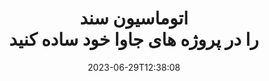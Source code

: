 ---
############################# Static ##########################
layout: "landing"
date: 2023-06-29T12:38:08
draft: false

lang: fa
product: "Total"
product_tag: "total"
platform: "Java"
platform_tag: "java"

############################# Drop-down ############################
supported_platforms:
  items:
    # supported_platforms loop
    - title: ".NET"
      tag: "net"
    # supported_platforms loop
    - title: "Java"
      tag: "java"
      
############################# Head ############################
head_title: "مجموعه اتوماسیون اسناد یکپارچه برای برنامه های جاوا"
head_description: "GroupDocs.Total برای جاوا یک کتابخانه اتوماسیون اسناد جامع است که برای توسعه دهندگان جاوا طراحی شده است و طیف گسترده ای از عملکردها را برای مدیریت فرمت های اسناد مختلف مانند PDF، Word، Excel، Image، HTML، Diagram و غیره ارائه می دهد."

############################# Header ############################
title: "اتوماسیون سند<br> را در پروژه های جاوا خود ساده کنید"
description: "قابلیت‌های اتوماسیون اسناد را افزایش دهید: بیش از 200 فرمت فایل را بدون زحمت تبدیل، مشاهده، مقایسه، ویرایش و امضا کنید."
words:
  for: "for"

actions:
  main: "دانلود رایگان Maven"
  main_link: "https://releases.groupdocs.com/java/repo/com/groupdocs/groupdocs-total/"
  alt: "صدور مجوز"
  alt_link: "https://purchase.groupdocs.com/pricing/total/java"
  title: "برای شروع آماده اید؟"
  description: "ویژگی های GroupDocs.Total را به صورت رایگان امتحان کنید یا درخواست مجوز کنید"

release:
  title: "نسخه {0} منتشر شد"
  notes: "ببینید چه چیز جدیدی است"
  downloads: "دانلودها"
  link: "https://releases.groupdocs.com/total/java/release-notes/latest/"

code:
  title: "ادغام و مشاهده فایل های Word در جاوا"
  more: "نمونه های بیشتر"
  more_link: "https://github.com/groupdocs-total/GroupDocs.Total-for-Java"
  install: |
    <dependencies>
      <dependency>
        <groupId>com.groupdocs</groupId>
        <artifactId>groupdocs-total</artifactId>
        <version>{0}</version>
      </dependency>
    </dependencies>

    <repositories>
      <repository>
        <id>repository.groupdocs.com</id>
        <name>GroupDocs Repository</name>
        <url>https://repository.groupdocs.com/repo/</url>
      </repository>
    </repositories>
  content: |
    ```java {style=abap}
    // فایل منبع DOCX را بارگیری کنید 
    Merger merger = new Merger("sample1.docx");
    
    // یک فایل DOCX دیگر برای ادغام اضافه کنید
    merger.join("sample2.docx");

    // فایل های DOCX را ادغام کنید و نتیجه را ذخیره کنید
    merger.save("merged.docx");
    
    // فایل DOCX ادغام شده را در بیننده بارگیری کنید
    try (Viewer viewer = new Viewer("merged.docx"))
    {
      // گزینه های خروجی HTML را تنظیم کنید، یک فایل در هر صفحه
      HtmlViewOptions viewOptions =   
      HtmlViewOptions.forEmbeddedResources("page{0}.html");
          
      // DOCX را با منابع جاسازی شده به HTML ارائه دهید        
      viewer.view(viewOptions);
    }
    ```

############################# Overview ############################
overview:
  enable: true
  title: "GroupDocs.Total در یک نگاه"
  description: "مشاهده فایل ها، تبدیل، ویرایش، مقایسه، جستجو، واترمارک و سایر گردش های کاری در برنامه های جاوا را به صورت خودکار انجام دهید"
  features:
    # feature loop
    - title: "قدرت چندین محصول GroupDocs را در یک راه حل واحد و جامع ترکیب کنید"
      content: | 
        می توانید از ویژگی های محصولات مختلف GroupDocs برای ایجاد یک رویکرد سفارشی که نیازهای خاص شما را برآورده می کند استفاده کنید.
        <br><br>
        به عنوان مثال، می توانید یک فایل Word را به PDF تبدیل کنید و سپس یک امضای دیجیتال اضافه کنید. یا داده های الگوی سند را از یک پایگاه داده پر کنید، یا متنی را از یک تصویر استخراج کنید و سپس آن را به زبان دیگری ترجمه کنید.
        <br><br>
        امکانات بی پایان هستند!
          
    # feature loop
    - title: "تسلط بر تنوع فرمت های فایل"
      content: "GroupDocs.Total برای جاوا سازگاری با بیش از 200 فرمت فایل را باز می کند و به شما امکان می دهد اسناد از همه نوع محبوب را پردازش کنید. از فرمت‌های آفیس مانند Word و Excel گرفته تا تصاویر، کدها و فایل‌های رمزگذاری‌شده، ما شما را تحت پوشش قرار داده‌ایم."

    # feature loop
    - title: "پشتیبانی از پلتفرم های مختلف"
      content: "خود را از محدودیت های پلت فرم رها کنید. GroupDocs.Total سازگاری بین پلتفرم ها را فراهم می کند و به شما این امکان را می دهد که عملکرد بهینه و در دسترس بودن راه حل را برای کاربران در هر سیستمی که جاوا قابل نصب است ارائه دهید."

############################# Platforms ############################
platforms:
  enable: true
  title: "استقلال سکو"
  description: "GroupDocs.Total برای جاوا از سیستم عامل ها، چارچوب ها و مدیران بسته های زیر پشتیبانی می کند"
  items:
    # platform loop
    - title: "Amazon"
      image: "amazon"
    # platform loop
    - title: "Docker"
      image: "docker"
    # platform loop
    - title: "Azure"
      image: "azure"
    # platform loop
    - title: "Eclipse"
      image: "eclipse"
    # platform loop
    - title: "IntelliJ"
      image: "intellij"
    # platform loop
    - title: "Windows"
      image: "windows"
    # platform loop
    - title: "Linux"
      image: "linux"
    # platform loop
    - title: "Maven"
      image: "maven"


############################# File formats ############################
formats:
  enable: true
  title: "فرمت های فایل پشتیبانی شده"
  description: |
    GroupDocs.Total برای جاوا از عملیات با قالب‌های فایل زیر پشتیبانی می‌کند [formats](https://docs.groupdocs.com/total/java/supported-document-formats/).
  groups:
    # group loop
    - color: "green"
      content: |
        ### مایکروسافت آفیس، OpenDocument و فرمت های متنی
        * **Word:** DOC, DOCX, DOCM, DOT, DOTX, DOTM, RTF, TXT
        * **Excel:** XLS, XLSX, XLSM, XLSB, XLTM, XLT, XLTM, XLTX
        * **PowerPoint:** PPT, PPTX, PPS, PPSX, PPSM, POT, POTM, POTX, PPTM        
        * **Project:** MPP, MPT, MPX
        * **Outlook:** MSG, EML, EMLX, PST, OST
        * **OneNote:** ONE
        * **OpenDocument:** ODT, OTT, ODS, ODP, OTP, OTS, ODG
        * **Fixed Page Layout:** PDF, TEX, XPS, OXPS
        * **e-Books:** EPUB, MOBI, DjVu
        * **Delimiter-Separated Values:** CSV, TSV
    # group loop
    - color: "blue"
      content: |
        ### تصاویر، گرافیک و نمودارها
        * **تصاویر شطرنجی:** BMP, GIF, JPG, PNG, TIFF, WebP, DNG, DIB, Jpeg2000 family
        * **Windows Icon:** ICO
        * **Scalable Vector Graphics:** SVG, CDR, CMX, IGS, SVGZ        
        * **Adobe Photoshop:** PSD, PSB        
        * **Stereo Lithography (3D Printing):** STL        
        * **Medical Imaging:** DICOM
        * **Plotter Documents:** PLT, HPG
        * **Autodesk Design Web Formats:** DWF, DWG
        * **AutoCAD Drawing:** DWT, IFC, STL, CF2        
      # group loop
    - color: "red"
      content: |
        ### دیگر        
        * **وب:** HTML, MHT, MHTML, XML
        * **Metafile:** WMF, EMF, CGM, EMZ, WMZ
        * **Visio:** VSD, VDX, VSS, VSSX, VSX, VST, VSTX, VTX, VSDX, VDW, VSTM, VSSM, VSDM
        * **Project:** MPP, MPT, MPX
        * **PostScript:** PS, EPS
        * **آرشیوها:** ZIP, TAR, BZ2, GZ, RAR, RAR5
        * **دیگر:** VCF, VCARD, NUMBERS, NSF, OBJ
        * **C/C++/C# Files:** C, CC, C# , CPP, CXX, CS, H, HH, M, MM
        * **Java/JavaScript Files:** JAVA, JS, JSON, PROPERTIES

############################# Features ############################
features:
  enable: true
  title: "ویژگی های GroupDocs.Total"
  description: "PDF و اسناد آفیس را به طور جامع مدیریت، رندر و تبدیل کنید"

  items:
    # feature loop
    - icon: "viewer"
      title: "مشاهده گسترده فایل"
      content: "مشاهده اسناد جامع برای بیش از 180 فرمت، از جمله HTML، تصاویر و PDF."

    # feature loop
    - icon: "conversion"
      title: "تبدیل فرمت"
      content: "تبدیل یکپارچه بین فرمت های اسناد مختلف بدون ابزار خارجی."

    # feature loop
    - icon: "annotation"
      title: "حاشیه نویسی تعاملی"
      content: "قابلیت های حاشیه نویسی پیشرفته برای عناصر متن و تصویر در اسناد."

    # feature loop
    - icon: "comparison"
      title: "مقایسه محتوا"
      content: "مقایسه اسناد دقیق، برجسته کردن تفاوت ها در محتوا و سبک."

    # feature loop
    - icon: "signature"
      title: "انعطاف پذیری امضا"
      content: "گزینه های همه کاره امضا، از جمله متن، تصویر، و امضای دیجیتال."

    # feature loop
    - icon: "assembly"
      title: "ایجاد سند مبتنی بر الگو"
      content: "تولید خودکار اسناد از الگوها و منابع داده خارجی."

    # feature loop
    - icon: "metadata"
      title: "مدیریت فراداده"
      content: "دسترسی قوی به ابرداده و دستکاری برای کنترل پیشرفته سند."

    # feature loop
    - icon: "search"
      title: "جستجوی پیشرفته"
      content: "قابلیت جستجوی قدرتمند با پشتیبانی از الگوریتم های فازی و مترادف."

    # feature loop
    - icon: "watermark"
      title: "کنترل واترمارک"
      content: "مدیریت بدون زحمت واترمارک سند، ارائه ویژگی های سفارشی سازی و استخراج."

############################# Code samples ############################
code_samples:
  enable: true
  title: "نمونه کد"
  description: "برخی از سناریوهای دنیای واقعی GroupDocs.Total برای استفاده از جاوا"
  items:
    # code sample loop
    - title: "ایمن و سازماندهی قراردادها: اعمال واترمارک و مدیریت متادیتا در فایل DOCX"
      content: |
        با این مثال کد جامع، اسناد Word خود را به طور موثر محافظت و سازماندهی کنید. نمونه زیر به شما این امکان را می دهد که برای افزایش امنیت و مدیریت اطلاعات، مدیریت واترمارک و ابرداده قوی را در جریان کاری قرارداد خود پیاده سازی کنید. این نشان می دهد که چگونه: <br><br>
        <b>یک واترمارک سفارشی اعمال کنید:</b> رای وضوح بصری و محافظت، یک علامت برجسته پیش نویس قرارداد به سند اضافه کنید. سفارشی کردن واترمارک[watermark](https://docs.groupdocs.com/watermark/java/adding-text-watermarks/) با گزینه‌های فونت، رنگ، کدورت و تراز. <br><br>
        <b>افزایش متادیتا:</b> [metadata](https://docs.groupdocs.com/metadata/java/working-with-metadata-in-word-processing-documents/) تا شامل جزئیات ضروری مانند نویسنده، زمان ایجاد، شرکت، دسته، و کلمات کلیدی برای بهبود سازماندهی و قابلیت جستجو.
       
        {{< landing/code title="Java">}}
        ```java {style=abap}  
        import com.groupdocs.metadata.Metadata;
        import com.groupdocs.watermark.Watermark;
        import com.groupdocs.watermark.Watermark.Common;
        import com.groupdocs.watermark.Options.HtmlViewOptions;
        
        // سند خود را در واترمارکر بارگذاری کنید
        Watermarker watermarker = new Watermarker("contract.docx");
        
        // متن و فونت مورد نظر را برای واترمارک تنظیم کنید
        TextWatermark watermark = new TextWatermark("Contract Draft", new Font("Arial", 36));
          
        // رنگ فونت و کدورت متن، چرخش و ترازها را انتخاب کنید
        watermark.setForegroundColor(Color.getRed());                                                            
        watermark.setHorizontalAlignment(HorizontalAlignment.Center);                                            
        watermark.setVerticalAlignment(VerticalAlignment.Center);                               

        // واترمارک را اعمال کنید
        watermarker.add(watermark);
        
        // سند حاصل را ذخیره کنید
        watermarker.save("watermarked-contract.docx");
        
        Metadata metadata = new Metadata("watermarked-contract.docx");        
        WordProcessingRootPackage root = metadata.getRootPackageGeneric();

        // ویژگی های ابرداده سند را به روز کنید
        root.getDocumentProperties().setAuthor("Name Surname");
        root.getDocumentProperties().setCreatedTime(new Date());
        root.getDocumentProperties().setCompany("Company Name");
        root.getDocumentProperties().setCategory("Work materials");
        root.getDocumentProperties().setKeywords("contract, watermarked");

        // سند را با ابرداده به روز ذخیره کنید
        metadata.save("contract-final.docx");                
        ```
        {{< /landing/code >}}

    # code sample loop
    - title: "ویرایش ساده سند"
      content: |
        <b>سناریو:</b> یک شرکت حقوقی بزرگ اغلب اسناد مختلفی را پردازش می کند که حاوی اطلاعات محرمانه مشتری است که باید قبل از به اشتراک گذاشتن با اشخاص ثالث یا برای افشای عمومی ویرایش شوند. ویرایش دستی این اطلاعات حساس می تواند خسته کننده، زمان بر و مستعد خطای انسانی باشد. برای اطمینان از کارایی، دقت و انطباق با مقررات حفاظت از داده ها، شرکت حقوقی به دنبال راه حلی خودکار برای ساده کردن فرآیند ویرایش اسناد است. 
        
        <br>

        <b>راه حل:</b>
        GroupDocs.Total فرآیند را خودکار می کند و پس از دریافت سند، ویرایش را آغاز می کند. علاوه بر این، گزینه‌های انعطاف‌پذیر [redaction](https://docs.groupdocs.com/redaction/java/text-redactions/)  [pdf](https://docs.groupdocs.com/viewer/java/rendering-to-pdf/) اسناد ویرایش شده را در قالب PDF برای اشتراک‌گذاری و بررسی آسان تولید می‌کند، در حالی که امنیت و قابلیت ممیزی بهبودیافته تضمین کننده کل است. فرآیند برای انطباق و پاسخگویی مستند شده است. 
        <br><br>
        این راه حل جامع به متخصصان حقوقی و سایر سازمان ها قدرت می دهد تا زمان و هزینه های ویرایش را به میزان قابل توجهی کاهش دهند، خطای انسانی را به حداقل برسانند و به طور مداوم اطلاعات حساس را با اطمینان مدیریت کنند.        
              
        {{< landing/code title="Java">}}
        ```java {style=abap}   
        import com.groupdocs.redaction.Redaction;
        import com.groupdocs.viewer.Viewer;
        import com.groupdocs.viewer.options.HtmlViewOptions;

        // سند را با داده های خصوصی در ویرایشگر بارگیری کنید 
        Redactor redactor = new Redactor("customer-info.docx");
        
        // راه اندازی و سفارشی کردن گزینه های ویرایش 
        redactor.apply(new ExactPhraseRedaction("John Smith", new ReplacementOptions("[personal]")));
        
        // ویرایش ها را اعمال کنید و نتیجه را ذخیره کنید 
        redactor.save();

        // فایل ویرایش شده را برای بررسی بارگیری کنید 
        Viewer viewer = new Viewer("customer-info.docx");
        
        // PDF را با فرمت مشاهده دلخواه تنظیم کنید       
        PdfViewOptions viewOptions = new PdfViewOptions("redacted-info.pdf");

        // سند را در PDF ذخیره کنید      
        viewer.view(viewOptions);        
        ```
        {{< /landing/code >}}
############################# Reviews ############################
# reviews:
# enable: true
# title: "بررسی محصولات GroupDocs"
# description: "فقط حرف ما را قبول نکنید. ببینید سایر توسعه دهندگان در مورد API های ما چه می گویند"

# items:
#   # review loop
#   - title: "GroupDocs.Total"
#     content: "خدمات عالی و محصولات عالی. آنها در طول فرآیند اجرای GroupDocs.Viewer برای دات نت بسیار مفید و پاسخگو بودند، نمی توان آنها را به اندازه کافی توصیه کرد."
#     author: "Martin Lasarga"
#     company: "Product Manager at Axentria ECM by G.S.I."

#   # review loop
#   - title: "GroupDocs.Total"
#     content: "پس از پیاده سازی و استفاده از GroupDocs.Viewer برای جاوا در پروژه، به نظر می رسد که بسیار خوب کار می کند. من با مدارک زیادی تست کردم و تا الان خیلی خوبه. هر چیزی که به آن پرتاب کرده‌ام به خوبی رندر می‌شود و به همان خوبی در یک نمایشگر PDF یا MS Word به نظر می‌رسد."
#     author: "Mats Oustad"
#     company: "Senior Consultant/Partner at Novanet AS"
---